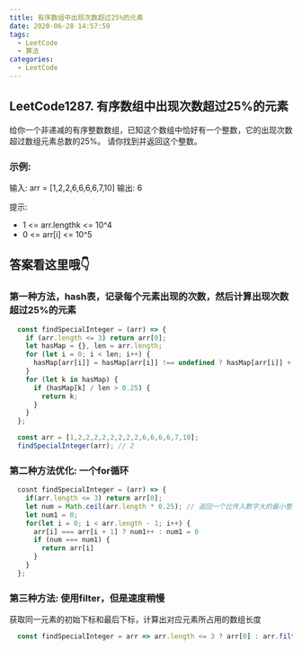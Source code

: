 ```yaml
---
title: 有序数组中出现次数超过25%的元素
date: 2020-06-28 14:57:59
tags: 
  - LeetCode
  - 算法
categories:
  - LeetCode
---
```

## LeetCode1287. 有序数组中出现次数超过25%的元素
  给你一个非递减的有序整数数组，已知这个数组中恰好有一个整数，它的出现次数超过数组元素总数的25%。
  请你找到并返回这个整数。

### 示例:
  输入: arr = [1,2,2,6,6,6,6,7,10]
  输出: 6

  提示:
- 1 <= arr.lengthk <= 10^4
- 0 <= arr[i] <= 10^5

## 答案看这里哦👇

### 第一种方法，hash表，记录每个元素出现的次数，然后计算出现次数超过25%的元素
```JavaScript
  const findSpecialInteger = (arr) => {
    if (arr.length <= 3) return arr[0];
    let hasMap = {}, len = arr.length;
    for (let i = 0; i < len; i++) {
      hasMap[arr[i]] = hasMap[arr[i]] !== undefined ? hasMap[arr[i]] + 1 : 1;
    }
    for (let k in hasMap) {
      if (hasMap[k] / len > 0.25) {
        return k;
      }
    }
  };

  const arr = [1,2,2,2,2,2,2,2,2,6,6,6,6,7,10];
  findSpecialInteger(arr); // 2
```

### 第二种方法优化: 一个for循环
```JavaScript
  cosnt findSpecialInteger = (arr) => {
    if(arr.length <= 3) return arr[0];
    let num = Math.ceil(arr.length * 0.25); // 返回一个比传入数字大的最小整数
    let num1 = 0;
    for(let i = 0; i < arr.length - 1; i++) {
      arr[i] === arr[i + 1] ? num1++ : num1 = 0
      if (num === num1) {
        return arr[i]
      }
    }
  };
```

### 第三种方法: 使用filter，但是速度稍慢
获取同一元素的初始下标和最后下标，计算出对应元素所占用的数组长度
```JavaScript
  const findSpecialInteger = arr => arr.length <= 3 ? arr[0] : arr.filter(n => ((arr.lastIndexOf(n) - arr.indexOf(n) + 1) / (arr.length + 1) >= 0.25))[0];
```